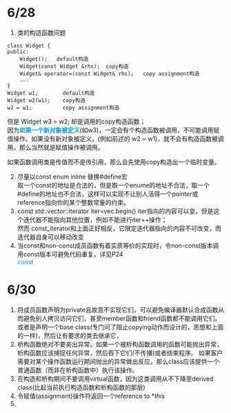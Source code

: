 # 6/28
1. 类的构造函数问题
```
class Widget {
public:
    Widget();   default构造
    Widget(const Widget &rhs);  copy构造
    Widget& operator=(const Widget& rhs);   copy assignment构造
    ...
}
Widget w1;        default构造   
Widget w2(w1);    copy构造  
w2 = w1;          copy assignment构造   
```
但是  Widget w3 = w2;  却是调用的copy构造函数；     
因为<font color=#0099ff >**如果一个新对象被定义**</font>(如w3)，一定会有个构造函数被调用，不可能调用赋值操作。如果没有新对象被定义，(例如前述的 w2 = w1)，就不会有构造函数被调用，那么当然就是赋值操作被调用。    

如果函数调用类是传值而不是传引用，那么会先使用copy构造出一个临时变量。

2. 尽量以const enum inline 替换#define宏    
取一个const的地址是合法的，但是取一个enume的地址不合法，取一个#define的地址也不合法，这样可以实现不让别人活得一个pointer或reference指向你的某个整数常量的约束。  
3. const std::vector<int>::iterator iter=vec.begin()    iter指向的内容可以变，但是这个迭代器不能指向其他位置，例如不能进行iter++操作；  
然而  const_iterator和上面正好相反，它限定迭代器指向的内容不可改变，而迭代器自身可以移动改变
4. 当const和non-const成员函数有着实质等价的实现时，令non-const版本调用const版本可避免代码重复。详见P24  
<font color=#0099ff >const </font>
# 6/30
1. 将成员函数声明为private且故意不实现它们，可以避免编译器默认合成函数从而避免别人拷贝访问它们，甚至member函数和friend函数都不能调用它们。  
或者是声明一个base class(专门问了阻止copying动作而设计的，思想和上面的一样)，然后让有要求的类去继承它，
2. 析构函数绝对不要突出异常。如果一个被析构函数调用的函数可能抛出异常，析构函数应该捕捉任何异常，然后吞下它们(不传播)或者结束程序。 
如果客户需要对某个操作函数运行期间抛出的异常做出反应，那么class应该提供一个普通函数（而非在析构函数中）执行该操作。
3. 在构造和析构期间不要调用virtual函数，因为这类调用从不下降至derived class(比起当前执行构造函数和析构函数的那层)
4. 令赋值(assignment)操作符返回一个reference to **this*
5. 